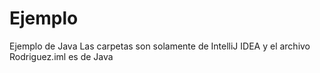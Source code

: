# Ejemplo
Ejemplo de Java
Las carpetas son solamente de IntelliJ IDEA y el archivo Rodriguez.iml es de Java
